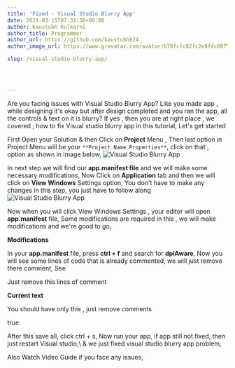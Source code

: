 ```yaml
---
title: 'Fixed - Visual Studio Blurry App'
date: 2021-03-15T07:31:56+00:00
author: Kaustubh Kulkarni
author_title: Programmer
author_url: https://github.com/kaustubhk24
author_image_url: https://www.gravatar.com/avatar/b76fcfc82fc2e8fdc8075636f1735f61?s=200

slug: /visual-studio-blurry-app/




---
```

 

Are you facing issues with Visual Studio Blurry App? Like you made app , while designing it's okay but after design completed and you ran the app, all the controls & text on it is blurry? If yes , then you are at right place , we covered , how to fix Visual studio blurry app in this tutorial, Let's get started 

First Open your Solution & then Click on **Project** Menu , Then last option in Project Menu will be your `**Project Name Properties**`, click on that , option as shown in image below,
![Visual Studio Blurry App](https://www.kaustubh.codes/imgs/wp-content/uploads/2021/03/Visual-Studio-Blurry-1.png) 

In next step we will find our **app.manifest file** and we will make some necessary modifications, Now Click on **Application** tab and then we will click on **View Windows** Settings option, You don't have to make any changes in this step, you just have to follow along
![Visual Studio Blurry App](https://www.kaustubh.codes/imgs/wp-content/uploads/2021/03/Visual-Studio-Blurry-2-1024x480.png) 

Now when you will click View Windows Settings , your editor will open **app.manifest** file, Some modifications are required in this , we will make modifications and we're good to go,

**Modifications**

In your **app.manifest** file, press **ctrl + f** and search for **dpiAware**, Now you will see some lines of code that is already commented, we will just remove there comment, See 



Just remove this lines of comment

**Current text**



You should have only this , just remove comments



true




After this save all, click ctrl + s, Now run your app, if app still not fixed, then just restart Visual studio,\ & we just fixed visual studio blurry app problem,

Also Watch Video Guide if you face any issues,



